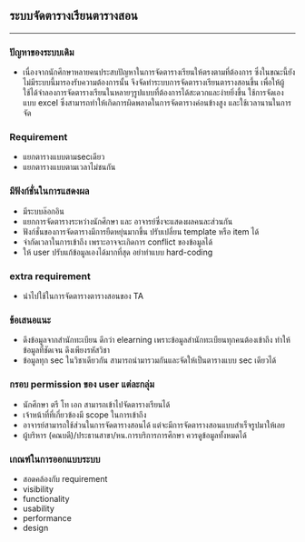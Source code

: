 ## ระบบจัดตารางเรียนตารางสอน

---

### ปัญหาของระบบเดิม
- เนื่องจากนักศึกษาหลายคนประสบปัญหาในการจัดตารางเรียนให้ตรงตามที่ต้องการ ซึ่งในขณะนี้ยังไม่มีระบบนี้มารองรับความต้องการนั้น จึงจัดทำระบบการจัดตารางเรียนตารางสอนขึ้น เพื่อให้ผู้ใช้ได้จำลองการจัดตารางเรียนในหลายๆรูปแบบที่ต้องการได้สะดวกและง่ายยิ่งขึ้น
ใช้การจัดเองแบบ excel ซึ่งสามารถทำให้เกิดการผิดพลาดในการจัดตารางค่อนข้างสูง และใช้เวลานานในการจัด
 
### Requirement
- แยกตารางแบบตามsecเดียว
- แยกตารางแบบตามเวลาไม่ชนกัน

### มีฟังก์ชั่นในการแสดงผล
- มีระบบล๊อกอิน
- แยกการจัดตารางระหว่างนักศึกษา และ อาจารย์ซึ่งจะแสดงผลคนละส่วนกัน
- ฟังก์ชั่นของการจัดตารางมีการยืดหยุ่นมากขึ้น ปรับเปลี่ยน template หรือ item ได้
- จำกัดเวลาในการเข้าถึง เพราะอาจจะเกิดการ conflict ของข้อมูลได้
- ให้ user ปรับแก้ข้อมูลเองได้มากที่สุด อย่าทำแบบ hard-coding

### extra requirement
- นำไปใช้ในการจัดตารางตารางสอนของ TA
 
### ข้อเสนอแนะ
- ดึงข้อมูลจากสำนักทะเบียน ดีกว่า elearning เพราะข้อมูลสำนักทะเบียนทุกคนต้องเข้าถึง ทำให้ข้อมูลที่ชัดเจน ดึงเพียงรหัสวิชา 
- ข้อมูลทุก sec ในวิชาเดียวกัน สามารถนำมารวมกันและจัดให้เป็นตารางแบบ sec เดียวได้
 
 
### กรอบ permission ของ user แต่ละกลุ่ม
- นักศึกษา ตรี โท เอก สามารถเข้าไปจัดตารางเรียนได้
- เจ้าหน้าที่ที่เกี่ยวข้องมี scope ในการเข้าถึง
- อาจารย์สามารถใช้ส่วนในการจัดตารางสอนได้ แต่จะมีการจัดตารางสอนแบบสำเร็จรูปมาให้เลย
- ผู้บริหาร (คณบดี)/ประธานสาขา/หน.การบริการการศึกษา ควรดูข้อมูลทั้งหมดได้

### เกณฑ์ในการออกแบบระบบ
- สอดคล้องกับ requirement
- visibility
- functionality
- usability
- performance
- design
